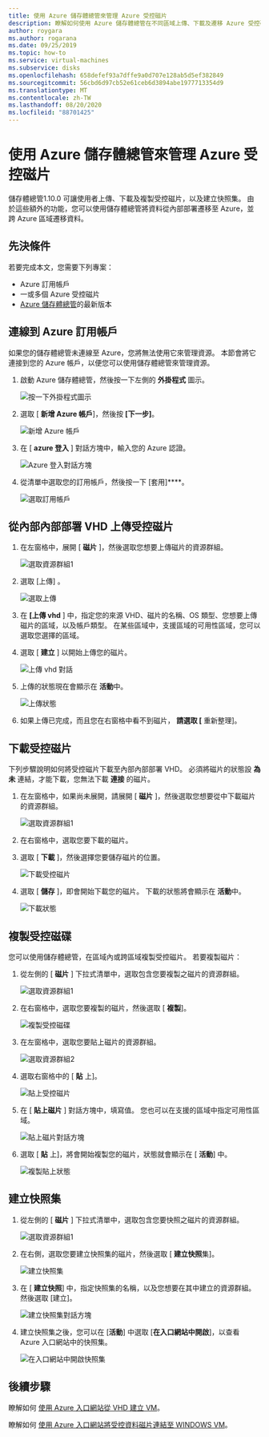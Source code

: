 ```yaml
---
title: 使用 Azure 儲存體總管來管理 Azure 受控磁片
description: 瞭解如何使用 Azure 儲存體總管在不同區域上傳、下載及遷移 Azure 受控磁片，以及建立受控磁片的快照集。
author: roygara
ms.author: rogarana
ms.date: 09/25/2019
ms.topic: how-to
ms.service: virtual-machines
ms.subservice: disks
ms.openlocfilehash: 658defef93a7dffe9a0d707e128ab5d5ef382849
ms.sourcegitcommit: 56cbd6d97cb52e61ceb6d3894abe1977713354d9
ms.translationtype: MT
ms.contentlocale: zh-TW
ms.lasthandoff: 08/20/2020
ms.locfileid: "88701425"
---
```

# <a name="use-azure-storage-explorer-to-manage-azure-managed-disks"></a>使用 Azure 儲存體總管來管理 Azure 受控磁片

儲存體總管1.10.0 可讓使用者上傳、下載及複製受控磁片，以及建立快照集。 由於這些額外的功能，您可以使用儲存體總管將資料從內部部署遷移至 Azure，並跨 Azure 區域遷移資料。

## <a name="prerequisites"></a>先決條件

若要完成本文，您需要下列專案：
- Azure 訂用帳戶
- 一或多個 Azure 受控磁片
- [Azure 儲存體總管](https://azure.microsoft.com/features/storage-explorer/)的最新版本

## <a name="connect-to-an-azure-subscription"></a>連線到 Azure 訂用帳戶

如果您的儲存體總管未連線至 Azure，您將無法使用它來管理資源。 本節會將它連接到您的 Azure 帳戶，以便您可以使用儲存體總管來管理資源。

1. 啟動 Azure 儲存體總管，然後按一下左側的 **外掛程式** 圖示。

    ![按一下外掛程式圖示](media/disks-upload-vhd-to-managed-disk-storage-explorer/plug-in-icon.png)

1. 選取 [ **新增 Azure 帳戶**]，然後按 **[下一步]**。

    ![新增 Azure 帳戶](media/disks-upload-vhd-to-managed-disk-storage-explorer/connect-to-azure.png)

1. 在 [ **azure 登入** ] 對話方塊中，輸入您的 Azure 認證。

    ![Azure 登入對話方塊](media/disks-upload-vhd-to-managed-disk-storage-explorer/sign-in.png)

1. 從清單中選取您的訂用帳戶，然後按一下 [套用]****。

    ![選取訂用帳戶](media/disks-upload-vhd-to-managed-disk-storage-explorer/select-subscription.png)

## <a name="upload-a-managed-disk-from-an-on-prem-vhd"></a>從內部內部部署 VHD 上傳受控磁片

1. 在左窗格中，展開 [ **磁片** ]，然後選取您想要上傳磁片的資源群組。

    ![選取資源群組1](media/disks-upload-vhd-to-managed-disk-storage-explorer/select-rg1.png)

1. 選取 [上傳] 。

    ![選取上傳](media/disks-upload-vhd-to-managed-disk-storage-explorer/upload-button.png)

1. 在 **[上傳 vhd** ] 中，指定您的來源 VHD、磁片的名稱、OS 類型、您想要上傳磁片的區域，以及帳戶類型。 在某些區域中，支援區域的可用性區域，您可以選取您選擇的區域。
1. 選取 [ **建立** ] 以開始上傳您的磁片。

    ![上傳 vhd 對話](media/disks-upload-vhd-to-managed-disk-storage-explorer/upload-vhd-dialog.png)

1. 上傳的狀態現在會顯示在 **活動**中。

    ![上傳狀態](media/disks-upload-vhd-to-managed-disk-storage-explorer/activity-uploading.png)

1. 如果上傳已完成，而且您在右窗格中看不到磁片， **請選取 [** 重新整理]。

## <a name="download-a-managed-disk"></a>下載受控磁片

下列步驟說明如何將受控磁片下載至內部內部部署 VHD。 必須將磁片的狀態設 **為未** 連結，才能下載，您無法下載 **連接** 的磁片。

1. 在左窗格中，如果尚未展開，請展開 [ **磁片** ]，然後選取您想要從中下載磁片的資源群組。

    ![選取資源群組1](media/disks-upload-vhd-to-managed-disk-storage-explorer/select-rg1.png)

1. 在右窗格中，選取您要下載的磁片。
1. 選取 [ **下載** ]，然後選擇您要儲存磁片的位置。

    ![下載受控磁片](media/disks-upload-vhd-to-managed-disk-storage-explorer/download-button.png)

1. 選取 [ **儲存** ]，即會開始下載您的磁片。 下載的狀態將會顯示在 **活動**中。

    ![下載狀態](media/disks-upload-vhd-to-managed-disk-storage-explorer/activity-downloading.png)

## <a name="copy-a-managed-disk"></a>複製受控磁碟

您可以使用儲存體總管，在區域內或跨區域複製受控磁片。 若要複製磁片：

1. 從左側的 [ **磁片** ] 下拉式清單中，選取包含您要複製之磁片的資源群組。

    ![選取資源群組1](media/disks-upload-vhd-to-managed-disk-storage-explorer/select-rg1.png)

1. 在右窗格中，選取您要複製的磁片，然後選取 [ **複製**]。

    ![複製受控磁碟](media/disks-upload-vhd-to-managed-disk-storage-explorer/copy-button.png)

1. 在左窗格中，選取您要貼上磁片的資源群組。

    ![選取資源群組2](media/disks-upload-vhd-to-managed-disk-storage-explorer/select-rg2.png)

1. 選取右窗格中的 [ **貼** 上]。

    ![貼上受控磁片](media/disks-upload-vhd-to-managed-disk-storage-explorer/paste-button.png)

1. 在 [ **貼上磁片** ] 對話方塊中，填寫值。 您也可以在支援的區域中指定可用性區域。

    ![貼上磁片對話方塊](media/disks-upload-vhd-to-managed-disk-storage-explorer/paste-disk-dialog.png)

1. 選取 [ **貼** 上]，將會開始複製您的磁片，狀態就會顯示在 [ **活動**] 中。

    ![複製貼上狀態](media/disks-upload-vhd-to-managed-disk-storage-explorer/activity-copying.png)

## <a name="create-a-snapshot"></a>建立快照集

1. 從左側的 [ **磁片** ] 下拉式清單中，選取包含您要快照之磁片的資源群組。

    ![選取資源群組1](media/disks-upload-vhd-to-managed-disk-storage-explorer/select-rg1.png)

1. 在右側，選取您要建立快照集的磁片，然後選取 [ **建立快照**集]。

    ![建立快照集](media/disks-upload-vhd-to-managed-disk-storage-explorer/create-snapshot-button.png)

1. 在 [ **建立快照**] 中，指定快照集的名稱，以及您想要在其中建立的資源群組。 然後選取 [建立]。

    ![建立快照集對話方塊](media/disks-upload-vhd-to-managed-disk-storage-explorer/create-snapshot-dialog.png)

1. 建立快照集之後，您可以在 [**活動**] 中選取 [**在入口網站中開啟**]，以查看 Azure 入口網站中的快照集。

    ![在入口網站中開啟快照集](media/disks-upload-vhd-to-managed-disk-storage-explorer/open-in-portal.png)

## <a name="next-steps"></a>後續步驟


瞭解如何 [使用 Azure 入口網站從 VHD 建立 VM](./windows/create-vm-specialized-portal.md)。

瞭解如何 [使用 Azure 入口網站將受控資料磁片連結至 WINDOWS VM](./windows/attach-managed-disk-portal.md)。